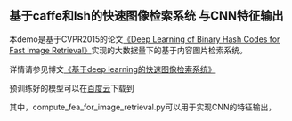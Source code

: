 ## 基于caffe和lsh的快速图像检索系统 与CNN特征输出
本demo是基于CVPR2015的论文[《Deep Learning of Binary Hash Codes for Fast Image Retrieval》](http://www.iis.sinica.edu.tw/~kevinlin311.tw/cvprw15.pdf)实现的大数据量下的基于内容图片检索系统。

详情请参见博文[《基于deep learning的快速图像检索系统》](http://blog.csdn.net/han_xiaoyang/article/details/50856583)

预训练好的模型可以在[百度云](http://pan.baidu.com/s/1eQS8l6y)下载到

其中，compute_fea_for_image_retrieval.py可以用于实现CNN的特征输出，
